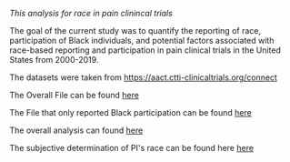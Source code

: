 *This analysis for race in pain clinincal trials*

The goal of the current study was to quantify the reporting of race, participation of Black individuals, and potential factors associated with race-based reporting and participation in pain clinical trials in the United States from 2000-2019. 


The datasets were taken from https://aact.ctti-clinicaltrials.org/connect


The Overall File can be found [here](https://github.com/AnhKhoaVo/Race_in_Pain_Clinical_Trials/blob/master/All_pain_master_file.csv)

The File that only reported Black participation can be found [here](https://github.com/AnhKhoaVo/Race_in_Pain_Clinical_Trials/blob/master/Pain_w_Black.csv)

The overall analysis can found [here](https://github.com/AnhKhoaVo/Race_in_Pain_Clinical_Trials/blob/master/Clean_Analysis.R) 

The subjective determination of PI's race can be found here [here](https://github.com/AnhKhoaVo/Race_in_Pain_Clinical_Trials/blob/master/pain_investigators.xlsx)
